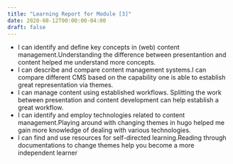 ```yaml
---
title: "Learning Report for Module [3]"
date: 2020-08-12T00:00:00-04:00
draft: false
---
```


- I can identify and define key concepts in (web) content management.Understanding the difference between presentantion and content helped me understand more concepts.
- I can describe and compare content management systems.I can compare different CMS based on the capability one is able to establish great representation via themes.
- I can manage content using established workflows. Splitting the work between presentation and content development can help establish a great workflow.
- I can identify and employ technologies related to content management.Playing around with changing themes in hugo helped me gain more knowledge of dealing with various technologies.
- I can find and use resources for self-directed learning.Reading through documentations to change themes help you become a more independent learner
